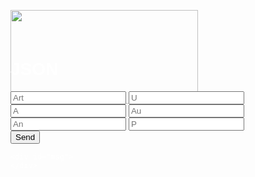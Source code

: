 
<html lang="en">

<head>
    <meta charset="utf-8">
    <meta http-equiv="X-UA-Compatible" content="IE=edge">
    <meta name="viewport" content="width=device-width, initial-scale=1.0">
    <title>Simple website</title>
    <title>A wme!</title>
    <style>
        body {
            background: url("https://raw.githubusercontent.com/Wicker1090/Wicker1090.github.io/main/Images/Background.png");
            color: white;
            font-family: Helvetica;
            background-size: cover;
            background-position: center center;
            background-repeat: no-repeat;
            background-attachment: fixed;
        }
        div {
            max-width: 600px;
            height: 40px;
            justify-content: center;
            align-items: center;
            margin-bottom: 30px;
        }
    </style>
    <div>
        <p class="border-block"> <img class="logo"
                src="https://raw.githubusercontent.com/Wicker1090/Wicker1090.github.io/main/Images/LOGO.png"
                width="300" height="150" />
        </p>
    </div>
    <h1>
        <b>JSON</b>
    </h1>
</head>

<body>
    <form>
        <div>
            <label for="Bezeichner">
                <input type="text" id="Bezeichner" placeholder="Art" class="formBox" >
                <label for="Spann">
                    <input type="number" id="U" placeholder="U" class="formBox" />
        <div>
            <label for="Amp">
                <input type="number" id="A" placeholder="A" class="formBox" >
                <label for="yr">
                    <input type="text" id="au" placeholder="Au" class="formBox" />
        <div>
            <label for="Anst">
                <input type="text" id="an" placeholder="An" class="formBox" >
                <label for="pos">
                    <input type="number" id="ps" placeholder="P" class="formBox" />    
    <div>
        <form ><input type="submit" id="btn" value="Send" />
      
    <div id="msg">
    </div>    
</body>
<script>
    window.addEventListener('scroll', () => {
        const scrolable = document.documentElement.scrollHeight - window.innerHeight;
        const scrolled = window.scrollY;
        console.log(scrolled);
    })
    let Arts = [];
    const addArt = (ev) => {
        ev.preventDefault();
        let art = {
            B: document.getElementById('Bezeichner').value,
            U: document.getElementById('U').value,
            A: document.getElementById('A').value,
            An: document.getElementById('au').value,
            Au: document.getElementById('an').value,
            Y: document.getElementById('ps').value
        }
        Arts.push(art);
        document.forms[0].reset();
        save();
        console.warn('added', { Arts });
        let pre = document.querySelector('#msg pre');
        pre.textContent = '\n' + JSON.stringify(Arts, '\t', 6);
        localStorage.setItem('GetSolution', JSON.stringify(Arts));
    }
    document.addEventListener('DOMContentLoaded', () => {
        document.getElementById('btn').addEventListener('click', addArt);
    });
    function save() {
        var c = document.createElement("a");
        c.download = "SOSO";
        var d = new Date(2013, 12, 5, 16, 23, 45, 600);
        var t =  new File([JSON.stringify(Arts)], "Draft1.txt", {type: "text/plain", lastModified: d})
        //new Blob([JSON.stringify(Arts)], {
        //    type: "text/plain"
       // });
        c.href = window.URL.createObjectURL(t);
        c.click();
    }
</script>

